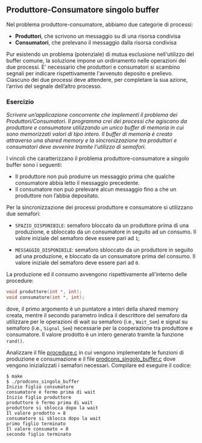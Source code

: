 ## Produttore-Consumatore singolo buffer

Nel problema produttore-consumatore, abbiamo due categorie di processi:

- **Produttori**, che scrivono un messaggio su di una risorsa condivisa
- **Consumatori**, che prelevano il messaggio dalla risorsa condivisa

Pur esistendo un problema (potenziale) di mutua esclusione nell'utilizzo del buffer comune, la soluzione impone un ordinamento nelle operazioni dei due processi. E' necessario che produttori e consumatori si scambino segnali per indicare rispettivamente l'avvenuto deposito e prelievo.
Ciascuno dei due processi deve attendere, per completare la sua azione, l’arrivo del segnale dell’altro processo.

### Esercizio

*Scrivere un’applicazione concorrente che implementi il problema dei Produttori/Consumatori.
Il programma crei dei processi che agiscano da produttore e consumatore utilizzando un unico buffer di memoria in cui sono memorizzati valori di tipo intero. Il buffer di memoria è creato attraverso una shared memory e la sincronizzazione tra produttori e consumatori deve avvenire tramite l'utilizzo di semafori.*

I vincoli che caratterizzano il problema produttore-consumatore a singolo buffer sono i seguenti:

- Il produttore non può produrre un messaggio prima che qualche consumatore abbia letto il messaggio precedente.
- Il consumatore non può prelevare alcun messaggio fino a che un produttore non l’abbia depositato.

Per la sincronizzazione dei processi produttore e consumatore si utilizzano due semafori: 

- ``SPAZIO_DISPONIBILE``: semaforo bloccato da un produttore prima di una produzione, e sbloccato da un consumatore in seguito ad un consumo. Il valore iniziale del semaforo deve essere pari ad ``1``;

- ``MESSAGGIO_DISPONIBILE``: semaforo sbloccato da un produttore in seguito ad una produzione, e bloccato da un consumatore prima del consumo. Il valore iniziale del semaforo deve essere pari ad ``0``.

La produzione ed il consumo avvengono rispettivamente all'interno delle procedure:

```c
void produttore(int *, int);
void consumatore(int *, int);
```

dove, il primo argomento è un puntatore a interi della shared memory creata, mentre il secondo parametro indica il descrittore del semaforo da utilizzare per le operazioni di wait su semaforo (i.e., ``Wait_Sem``) e signal su semaforo (i.e., ``Signal_Sem``) necessarie per la cooperazione tra produttore e consumatore.
Il valore prodotto è un intero generato tramite la funzione ``rand()``.

Analizzare il file [procedure.c](procedure.c) in cui vengono implementate le funzioni di produzione e consumazione e il file [prodcons_singolo_buffer.c](prodcons_singolo_buffer.c) dove vengono inizializzati i semafori necessari.
Compilare ed eseguire il codice:

```console
$ make
$ ./prodcons_singolo_buffer
Inizio figlio consumatore
consumatore è fermo prima di wait
Inizio figlio produttore
produttore è fermo prima di wait
produttore si sblocca dopo la wait
Il valore prodotto = 8
consumatore si sblocca dopo la wait
primo figlio terminato
Il valore consumato = 8
secondo figlio terminato
```



